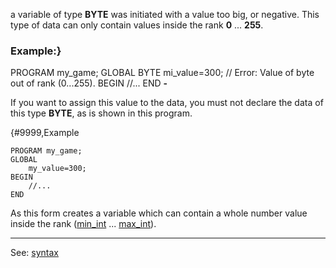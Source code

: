 a variable of type **BYTE** was initiated with a value too big, or negative. This
type of data can only contain values inside the rank **0** ... **255**.

### Example:}
PROGRAM my_game;
GLOBAL
    BYTE mi_value=300; // Error: Value of byte out of rank (0...255).
BEGIN
    //...
END
**-**

If you want to assign this value to the data, you must not declare the data of this type **BYTE**,
 as is shown in this program.

{#9999,Example
```
PROGRAM my_game;
GLOBAL
    my_value=300;
BEGIN
    //...
END
```


As this form creates a variable which can contain a whole number value
inside the rank ([min_int](min_int.md) ... [max_int](max_int.md)).

---------------------------------------
See: [syntax](syntax_of_a_programdot.md)

